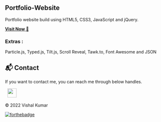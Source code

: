 ## Portfolio-Website
Portfolio website build using HTML5, CSS3, JavaScript and jQuery.

<a href="#" target="_blank">**Visit Now** 🚀</a>


### Extras : 
Particle.js, Typed.js, Tilt.js, Scroll Reveal, Tawk.to, Font Awesome and JSON

<h2>📬 Contact</h2>


If you want to contact me, you can reach me through below handles.

&nbsp;&nbsp;<a href="https://www.linkedin.com/in/vishalkumar002/"><img src="https://www.felberpr.com/wp-content/uploads/linkedin-logo.png" width="30"></img></a>

© 2022 Vishal Kumar


[![forthebadge](https://forthebadge.com/images/badges/built-with-love.svg)](https://forthebadge.com)
